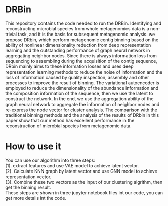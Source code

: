 # DRBin
This repository contains the code needed to run the DRBin. Identifying and reconstructing microbial species from whole metagenomics data is a non-trivial task, and it is the basis for subsequent metagenomic analysis. we propose DRbin, which perform metagenomic contig binning based on the ability of nonlinear dimensionality reduction from deep representation learning and the outstanding performance of graph neural network in aggregating neighbor nodes. Since there is always information loss from sequencing to assembling during the acquisition of the contig sequence, DRbin mainly aims to these information losses and uses deep representation learning methods to reduce the noise of information and the loss of information caused by quality inspection, assembly and other processes to improve the result of binning. The variational autoencoder is employed to reduce the dimensionality of the abundance information and the composition information of the sequence, then we use the latent to construct the network. In the end, we use the aggregation ability of the graph neural network to aggregate the information of neighbor nodes and re-express the node vector for cluster analysis. The comparison with the traditional binning methods and the analysis of the results of DRbin in this paper show that our method has excellent performance in the reconstruction of microbial species from metagenomic data.
# How to use it
You can use our algorithm into three steps:  
(1). extract features and use VAE model to achieve latent vector.  
(2). Calculate KNN graph by latent vector and use GNN model to achieve representation vector.  
(3). Combine these two vectors as the input of our clustering algrithm, then get the binning result.  
These steps are shown in three jupyter notebook files int our code, you can get more details int the code.
